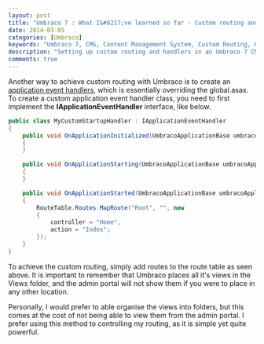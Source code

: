 ```yaml
---
layout: post
title: "Umbraco 7 : What I&#8217;ve learned so far - Custom routing and Handlers"
date: 2014-03-05
categories: [Umbraco]
keywords: "Umbraco 7, CMS, Content Management System, Custom Routing, Umbraco Handlers"
description: "Setting up custom routing and handlers in an Umbraco 7 CMS."
comments: true
---
```

Another way to achieve custom routing with Umbraco is to create an [application event handlers](http://our.umbraco.org/documentation/Reference/Events/application-startup "application event handlers"),
which is essentially overriding the global.asax. To create a custom application event handler class, you need to first
implement the **IApplicationEventHandler** interface, like below.

``` csharp
public class MyCustomStartupHandler : IApplicationEventHandler
{
    public void OnApplicationInitialized(UmbracoApplicationBase umbracoApplication, ApplicationContext applicationContext)
    {
    }

    public void OnApplicationStarting(UmbracoApplicationBase umbracoApplication, ApplicationContext applicationContext)
    {
    }

    public void OnApplicationStarted(UmbracoApplicationBase umbracoApplication, ApplicationContext applicationContext)
    {
        RouteTable.Routes.MapRoute("Root", "", new
        {
            controller = "Home",
            action = "Index";
        });
    }
}
```

To achieve the custom routing, simply add routes to the route table as seen above. It is important to remember that
Umbraco places all it's views in the Views folder, and the admin portal will not show them if you were to place in
any other location.

Personally, I would prefer to able organise the views into folders, but this comes at the cost of not being able to view
them from the admin portal. I prefer using this method to controlling my routing, as it is simple yet quite powerful.
